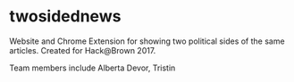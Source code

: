 # twosidednews
Website and Chrome Extension for showing two political sides of the same articles. Created for Hack@Brown 2017.

Team members include Alberta Devor, Tristin

